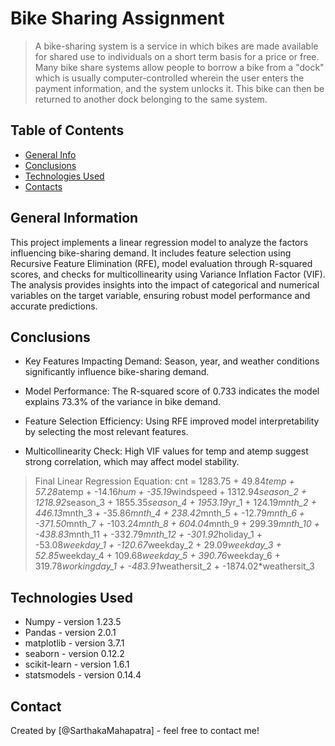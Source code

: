 # Bike Sharing Assignment
> A bike-sharing system is a service in which bikes are made available for shared use to individuals on a short term basis for a price or free. Many bike share systems allow people to borrow a bike from a "dock" which is usually computer-controlled wherein the user enters the payment information, and the system unlocks it. This bike can then be returned to another dock belonging to the same system.


## Table of Contents
* [General Info](#general-information)
* [Conclusions](#conclusions)
* [Technologies Used](#technologies-used)
* [Contacts](#contacts)

<!-- You can include any other section that is pertinent to your problem -->

## General Information
This project implements a linear regression model to analyze the factors influencing bike-sharing demand. It includes feature selection using Recursive Feature Elimination (RFE), model evaluation through R-squared scores, and checks for multicollinearity using Variance Inflation Factor (VIF). The analysis provides insights into the impact of categorical and numerical variables on the target variable, ensuring robust model performance and accurate predictions.

<!-- You don't have to answer all the questions - just the ones relevant to your project. -->

## Conclusions
* Key Features Impacting Demand: Season, year, and weather conditions significantly influence bike-sharing demand.

* Model Performance: The R-squared score of 0.733 indicates the model explains 73.3% of the variance in bike demand.

* Feature Selection Efficiency: Using RFE improved model interpretability by selecting the most relevant features.

* Multicollinearity Check: High VIF values for temp and atemp suggest strong correlation, which may affect model stability.

>Final Linear Regression Equation:
cnt = 1283.75 + 49.84*temp + 57.28*atemp + -14.16*hum + -35.19*windspeed + 1312.94*season_2 + 1218.92*season_3 + 1855.35*season_4 + 1953.19*yr_1 + 124.19*mnth_2 + 446.13*mnth_3 + -35.86*mnth_4 + 238.42*mnth_5 + -12.79*mnth_6 + -371.50*mnth_7 + -103.24*mnth_8 + 604.04*mnth_9 + 299.39*mnth_10 + -438.83*mnth_11 + -332.79*mnth_12 + -301.92*holiday_1 + -53.08*weekday_1 + -120.67*weekday_2 + 29.09*weekday_3 + 52.85*weekday_4 + 109.68*weekday_5 + 390.76*weekday_6 + 319.78*workingday_1 + -483.91*weathersit_2 + -1874.02*weathersit_3


## Technologies Used
- Numpy - version 1.23.5
- Pandas - version 2.0.1
- matplotlib - version 3.7.1
- seaborn - version 0.12.2
- scikit-learn - version 1.6.1
- statsmodels - version 0.14.4


## Contact
Created by [@SarthakaMahapatra] - feel free to contact me!


<!-- Optional -->
<!-- ## License -->
<!-- This project is open source and available under the [... License](). -->

<!-- You don't have to include all sections - just the one's relevant to your project -->
